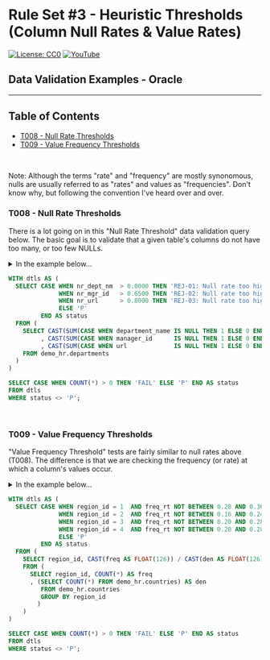 # Rule Set #3 - Heuristic Thresholds (Column Null Rates & Value Rates)
[![License: CC0](https://img.shields.io/badge/License-CC0-red)](LICENSE "Creative Commons Zero License by DataResearchLabs (effectively = Public Domain")
[![YouTube](https://img.shields.io/badge/YouTube-DataResearchLabs-brightgreen)](http://www.DataResearchLabs.com)
## Data Validation Examples - Oracle

---

## Table of Contents
 - <a href="#t008">T008 - Null Rate Thresholds</a>
 - <a href="#t009">T009 - Value Frequency Thresholds</a>
<br>


Note: Although the terms "rate" and "frequency" are mostly synonomous, nulls are usually referred to as "rates" and values as "frequencies".  Don't know why, but following the convention I've heard over and over.
<br>


<a id="t008" class="anchor" href="#t008" aria-hidden="true"> </a>
### T008 - Null Rate Thresholds
There is a lot going on in this "Null Rate Threshold" data validation query below.  The basic goal is to validate that a given table's columns do not have too many, or too few NULLs.  
<details>
<summary>In the example below...</summary><br>
...we are checking columns department_name, manager_id, and url in the table departments.  We want to ensure that column department_name has no NULLs, and that column manager_id is NULL less than 65% of the time and column url is NULL less than 80% of the time.  
 
This check is like the proverbial miner's canary in that it is a trip wire triggered when something goes awry in a data feed.  I've used this test scenario to great effect when coupled with a create-date or last-updated-date to monitor the past week's data loads for any unexpected upticks in null rates.  

There is a downside to this test scenario too however; and that is when it fires false alarms and you find yourself tinkering with the thresholds values (0.0000, 0.65000, and 0.80000 cutoffs below), raising and lowering them over and over.  If this happens,  chances are test fails are not actionable nor important and you should not waste your time applying this test scenario to that given table and field.  Be careful to only pick fields that truly matter.

Below, there is an upper CTE (common table expression) named "dtls" at the WITH clause, and a lower wrapper that applies the business logic (if any null rate rejections were found, fail the case).  Inside the dtls CTE, there is an inner query at the bottom (at the FROM clause) doing a single table scan to calculate a null rate per column by counting nulls in each column and dividing by the total table row count.  The SELECT CASE logic at the top applies the business logic; comparing the actual calcuated null rates (nr_dept_nm, nr_mgr_id, and nr_url) against the expected threshold rates (hard-coded as 0.0000, 0.6500, and 0.8000).  The returned value is a rejection code (REJ-01, REJ-02, etc.) clearly indicating which field failed the null rate check, what the actual null rate was, and what the expected null rate threshold to exceed was.  If no rejections are triggered, then status returns a "P" for pass.
</details>
 
```sql
WITH dtls AS (
  SELECT CASE WHEN nr_dept_nm  > 0.0000 THEN 'REJ-01: Null rate too high at department_name.  Exp=0.0000 / Act=' || CAST(nr_dept_nm AS VARCHAR2(8))
              WHEN nr_mgr_id   > 0.6500 THEN 'REJ-02: Null rate too high at manager_id.  Exp<=0.6500 / Act=' || CAST(nr_mgr_id AS VARCHAR2(8))
              WHEN nr_url      > 0.8000 THEN 'REJ-03: Null rate too high at url.  Exp<=0.8000 / Act=' || CAST(nr_url AS VARCHAR2(8))
              ELSE 'P'
         END AS status
  FROM (
    SELECT CAST(SUM(CASE WHEN department_name IS NULL THEN 1 ELSE 0 END) AS FLOAT(126)) / CAST(COUNT(*) AS FLOAT(126)) AS nr_dept_nm
         , CAST(SUM(CASE WHEN manager_id      IS NULL THEN 1 ELSE 0 END) AS FLOAT(126)) / CAST(COUNT(*) AS FLOAT(126)) AS nr_mgr_id
         , CAST(SUM(CASE WHEN url             IS NULL THEN 1 ELSE 0 END) AS FLOAT(126)) / CAST(COUNT(*) AS FLOAT(126)) AS nr_url
    FROM demo_hr.departments
  )
)

SELECT CASE WHEN COUNT(*) > 0 THEN 'FAIL' ELSE 'P' END AS status 
FROM dtls 
WHERE status <> 'P';
```
<br>


<a id="t009" class="anchor" href="#t009" aria-hidden="true"> </a>
### T009 - Value Frequency Thresholds
"Value Frequency Threshold" tests are fairly similar to null rates above (T008).  The difference is that we are checking the frequency (or rate) at which a column's values occur.
<details>
<summary>In the example below...</summary><br>
...we are checking the frequencies with which the values 1, 2, 3, and 4 occur in field region_id of table countries.  There is an upper CTE (common table expression) named "dtls" at the WITH clause, and a lower wrapper that applies the business logic (if any value frequency rejections were found, fail the case).  Inside the dtls CTE, there is an inner query at the bottom (at the FROM clause) doing a single table scan to calculate a frequencies for each value in the GROUP BY for the column.  It the GROUP BY value count (field "freq") is divided by the total table row count (field "den") to calculate field "freq_rt".  The SELECT CASE logic at the top applies the business logic; comparing the actual value frequencies (freq_rt when region_id = 1, or =2, etc.) against the expected threshold frequencies (hard-coded as 0.28 to 0.36, 016 to 0.24 and so on).  The returned value is a rejection code (REJ-01, REJ-02, etc.) clearly indicating which field failed the value ferquency check, what the actual value frequency was, and what the expected value frequency threshold ranges were.  If no rejections are triggered, then status returns a "P" for pass.
</details>
 
```sql
WITH dtls AS (
  SELECT CASE WHEN region_id = 1  AND freq_rt NOT BETWEEN 0.28 AND 0.36 THEN 'REJ-01: Frequency occurrence of region_id=1 is outside threshold|exp=0.28 thru 0.36|act=' || CAST(freq_rt AS VARCHAR2(8))
              WHEN region_id = 2  AND freq_rt NOT BETWEEN 0.16 AND 0.24 THEN 'REJ-02: Frequency occurrence of region_id=2 is outside threshold|exp=0.16 thru 0.24|act=' || CAST(freq_rt AS VARCHAR2(8))
              WHEN region_id = 3  AND freq_rt NOT BETWEEN 0.20 AND 0.28 THEN 'REJ-03: Frequency occurrence of region_id=3 is outside threshold|exp=0.20 thru 0.28|act=' || CAST(freq_rt AS VARCHAR2(8))
              WHEN region_id = 4  AND freq_rt NOT BETWEEN 0.20 AND 0.28 THEN 'REJ-04: Frequency occurrence of region_id=4 is outside threshold|exp=0.20 thru 0.28|act=' || CAST(freq_rt AS VARCHAR2(8))
              ELSE 'P'
         END AS status
  FROM (
    SELECT region_id, CAST(freq AS FLOAT(126)) / CAST(den AS FLOAT(126)) AS freq_rt
    FROM (
      SELECT region_id, COUNT(*) AS freq
      , (SELECT COUNT(*) FROM demo_hr.countries) AS den
         FROM demo_hr.countries
         GROUP BY region_id
        )
    )
)

SELECT CASE WHEN COUNT(*) > 0 THEN 'FAIL' ELSE 'P' END AS status 
FROM dtls 
WHERE status <> 'P';
```
